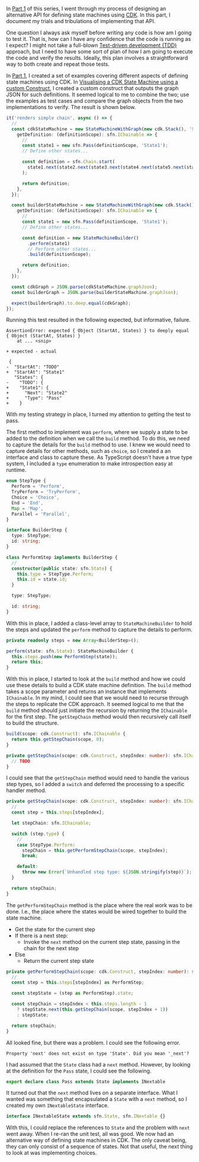 In [Part 1](https://www.10printiamcool.com/designing-a-cdk-state-machine-builder-part-1) of this series, I went through my process of designing an alternative API for defining state machines using [CDK](https://aws.amazon.com/cdk/). In this part, I document my trials and tribulations of implementing that API.

One question I always ask myself before writing any code is how am I going to test it. That is, how can I have any confidence that the code is running as I expect? I might not take a full-blown [Test-driven development (TDD)](https://en.wikipedia.org/wiki/Test-driven_development) approach, but I need to have some sort of plan of how I am going to execute the code and verify the results. Ideally, this plan involves a straightforward way to both create and repeat those tests.

In [Part 1](https://www.10printiamcool.com/designing-a-cdk-state-machine-builder-part-1), I created a set of examples covering different aspects of defining state machines using CDK. In [Visualising a CDK State Machine using a custom Construct](https://www.10printiamcool.com/visualising-a-cdk-state-machine-using-a-custom-construct), I created a custom construct that outputs the graph JSON for such definitions. It seemed logical to me to combine the two; use the examples as test cases and compare the graph objects from the two implementations to verify. The result is shown below.

```TypeScript
it('renders simple chain', async () => {
  //
  const cdkStateMachine = new StateMachineWithGraph(new cdk.Stack(), 'SimpleChain-CDK', {
    getDefinition: (definitionScope): sfn.IChainable => {
      //
      const state1 = new sfn.Pass(definitionScope, 'State1');
      // Define other states...

      const definition = sfn.Chain.start(
        state1.next(state2.next(state3.next(state4.next(state5.next(state6)))))
      );

      return definition;
    },
  });

  const builderStateMachine = new StateMachineWithGraph(new cdk.Stack(), 'SimpleChain-Builder', {
    getDefinition: (definitionScope): sfn.IChainable => {
      //
      const state1 = new sfn.Pass(definitionScope, 'State1');
      // Define other states...

      const definition = new StateMachineBuilder()
        .perform(state1)
        // Perform other states...
        .build(definitionScope);

      return definition;
    },
  });

  const cdkGraph = JSON.parse(cdkStateMachine.graphJson);
  const builderGraph = JSON.parse(builderStateMachine.graphJson);

  expect(builderGraph).to.deep.equal(cdkGraph);
});
```

Running this test resulted in the following expected, but informative, failure.

```
AssertionError: expected { Object (StartAt, States) } to deeply equal { Object (StartAt, States) }
    at ... <snip>

+ expected - actual

 {
-  "StartAt": "TODO"
+  "StartAt": "State1"
   "States": {
-    "TODO": {
+    "State1": {
+      "Next": "State2"
+      "Type": "Pass"
+    }
```

With my testing strategy in place, I turned my attention to getting the test to pass.

The first method to implement was `perform`, where we supply a state to be added to the definition when we call the `build` method. To do this, we need to capture the details for the `build` method to use. I knew we would need to capture details for other methods, such as `choice`, so I created a an interface and class to capture these. As TypeScript doesn't have a true type system, I included a `type` enumeration to make introspection easy at runtime.

```TypeScript
enum StepType {
  Perform = 'Perform',
  TryPerform = 'TryPerform',
  Choice = 'Choice',
  End = 'End',
  Map = 'Map',
  Parallel = 'Parallel',
}

interface BuilderStep {
  type: StepType;
  id: string;
}

class PerformStep implements BuilderStep {
  //
  constructor(public state: sfn.State) {
    this.type = StepType.Perform;
    this.id = state.id;
  }

  type: StepType;

  id: string;
}
```

With this in place, I added a class-level array to `StateMachineBuilder` to hold the steps and updated the `perform` method to capture the details to perform.

```TypeScript
private readonly steps = new Array<BuilderStep>();

perform(state: sfn.State): StateMachineBuilder {
  this.steps.push(new PerformStep(state));
  return this;
}
```

With this in place, I started to look at the `build` method and how we could use these details to build a CDK state machine definition. The `build` method takes a scope parameter and returns an instance that implements `IChainable`. In my mind, I could see that we would need to recurse through the steps to replicate the CDK approach. It seemed logical to me that the `build` method should just initiate the recursion by returning the `IChainable` for the first step. The `getStepChain` method would then recursively call itself to build the structure.

```TypeScript
build(scope: cdk.Construct): sfn.IChainable {
  return this.getStepChain(scope, 0);
}

private getStepChain(scope: cdk.Construct, stepIndex: number): sfn.IChainable {
  // TODO
}
```

I could see that the `getStepChain` method would need to handle the various step types, so I added a `switch` and deferred the processing to a specific handler method.

```TypeScript
private getStepChain(scope: cdk.Construct, stepIndex: number): sfn.IChainable {
  //
  const step = this.steps[stepIndex];

  let stepChain: sfn.IChainable;

  switch (step.type) {
    //
    case StepType.Perform:
      stepChain = this.getPerformStepChain(scope, stepIndex);
      break;

    default:
      throw new Error(`Unhandled step type: ${JSON.stringify(step)}`);
  }

  return stepChain;
}
```

The `getPerformStepChain` method is the place where the real work was to be done. I.e., the place where the states would be wired together to build the state machine.

- Get the state for the current step
- If there is a next step:
  - Invoke the `next` method on the current step state, passing in the chain for the next step
- Else
  - Return the current step state

```TypeScript
private getPerformStepChain(scope: cdk.Construct, stepIndex: number): sfn.IChainable {
  //
  const step = this.steps[stepIndex] as PerformStep;

  const stepState = (step as PerformStep).state;

  const stepChain = stepIndex < this.steps.length - 1
    ? stepState.next(this.getStepChain(scope, stepIndex + 1))
    : stepState;

  return stepChain;
}
```

All looked fine, but there was a problem. I could see the following error.

```
Property 'next' does not exist on type 'State'. Did you mean '_next'?
```

I had assumed that the `State` class had a `next` method. However, by looking at the definition for the `Pass` state, I could see the following.

```TypeScript
export declare class Pass extends State implements INextable
```

It turned out that the `next` method lives on a separate interface. What I wanted was something that encapsulated a `State` with a `next` method, so I created my own `INextableState` interface.

```TypeScript
interface INextableState extends sfn.State, sfn.INextable {}
```

With this, I could replace the references to `State` and the problem with `next` went away. When I re-ran the unit test, all was good. We now had an alternative way of defining state machines in CDK. The only caveat being, they can only consist of a sequence of states. Not that useful, the next thing to look at was implementing choices.
